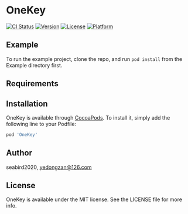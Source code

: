 # OneKey

[![CI Status](https://img.shields.io/travis/seabird2020/OneKey.svg?style=flat)](https://travis-ci.org/seabird2020/OneKey)
[![Version](https://img.shields.io/cocoapods/v/OneKey.svg?style=flat)](https://cocoapods.org/pods/OneKey)
[![License](https://img.shields.io/cocoapods/l/OneKey.svg?style=flat)](https://cocoapods.org/pods/OneKey)
[![Platform](https://img.shields.io/cocoapods/p/OneKey.svg?style=flat)](https://cocoapods.org/pods/OneKey)

## Example

To run the example project, clone the repo, and run `pod install` from the Example directory first.

## Requirements

## Installation

OneKey is available through [CocoaPods](https://cocoapods.org). To install
it, simply add the following line to your Podfile:

```ruby
pod 'OneKey'
```

## Author

seabird2020, yedongzan@126.com

## License

OneKey is available under the MIT license. See the LICENSE file for more info.
